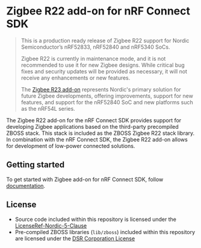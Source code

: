 # Zigbee R22 add-on for nRF Connect SDK

> This is a production ready release of Zigbee R22 support for Nordic Semiconductor’s nRF52833, nRF52840 and nRF5340 SoCs.
> 
> Zigbee R22 is currently in maintenance mode, and it is not recommended to use it for new Zigbee designs. While critical bug fixes and security updates will be provided as necessary, it will not receive any enhancements or new features.
> 
> The [Zigbee R23 add-on](https://github.com/nrfconnect/ncs-zigbee) represents Nordic's primary solution for future Zigbee developments, offering improvements, support for new features, and support for the nRF52840 SoC and new platforms such as the nRF54L series.

The Zigbee R22 add-on for the nRF Connect SDK provides support for developing Zigbee applications based on the third-party precompiled ZBOSS stack. This stack is included as the ZBOSS Zigbee R22 stack library. In combination with the nRF Connect SDK, the Zigbee R22 add-on allows for development of low-power connected solutions.

## Getting started
To get started with Zigbee add-on for nRF Connect SDK, follow [documentation](https://docs.nordicsemi.com/bundle?cluster=true&exclude_metadata_filter.field=display-type&exclude_metadata_filter.value=inline&labelkey=addon-zigbee-r22&rpp=10&sort.field=last_uploaded&sort.value=desc).

##  License
* Source code included within this repository is licensed under the [LicenseRef-Nordic-5-Clause](https://github.com/nrfconnect/ncs-zigbee-r22/blob/main/LICENSE)
* Pre-compiled ZBOSS libraries (`lib/zboss`) included within this repository are licensed under the [DSR Corporation License](https://github.com/nrfconnect/ncs-zigbee-r22/blob/main/lib/zboss/license.txt)
